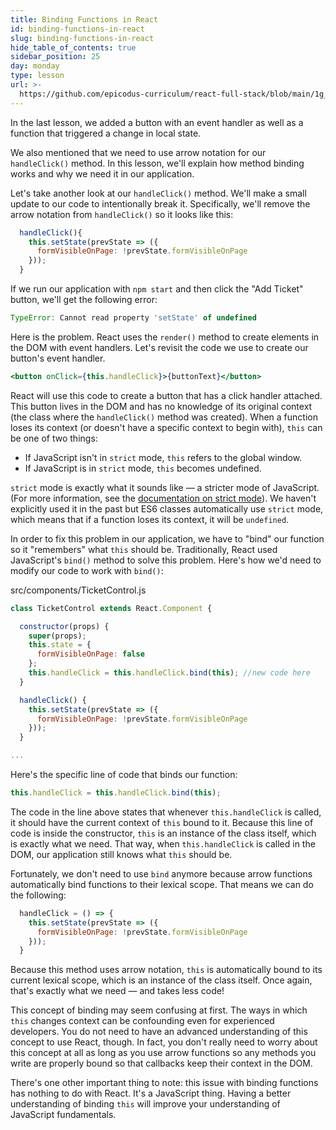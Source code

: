 ```yaml
---
title: Binding Functions in React
id: binding-functions-in-react
slug: binding-functions-in-react
hide_table_of_contents: true
sidebar_position: 25
day: monday
type: lesson
url: >-
  https://github.com/epicodus-curriculum/react-full-stack/blob/main/1g_binding_functions_in_react.md
---
```


In the last lesson, we added a button with an event handler as well as a function that triggered a change in local state.

We also mentioned that we need to use arrow notation for our `handleClick()` method. In this lesson, we'll explain how method binding works and why we need it in our application.

Let's take another look at our `handleClick()` method. We'll make a small update to our code to intentionally break it. Specifically, we'll remove the arrow notation from `handleClick()` so it looks like this:

```js
  handleClick(){
    this.setState(prevState => ({
      formVisibleOnPage: !prevState.formVisibleOnPage
    }));
  }
```

If we run our application with `npm start` and then click the "Add Ticket" button, we'll get the following error:

```javascript
TypeError: Cannot read property 'setState' of undefined
```

Here is the problem. React uses the `render()` method to create elements in the DOM with event handlers. Let's revisit the code we use to create our button's event handler.

```jsx
<button onClick={this.handleClick}>{buttonText}</button>
```

React will use this code to create a button that has a click handler attached. This button lives in the DOM and has no knowledge of its original context (the class where the `handleClick()` method was created). When a function loses its context (or doesn't have a specific context to begin with), `this` can be one of two things:

* If JavaScript isn't in `strict` mode, `this` refers to the global window.
* If JavaScript is in `strict` mode, `this` becomes undefined.

`strict` mode is exactly what it sounds like — a stricter mode of JavaScript. (For more information, see the [documentation on strict mode](https://developer.mozilla.org/en-US/docs/Web/JavaScript/Reference/Strict_mode)). We haven't explicitly used it in the past but ES6 classes automatically use `strict` mode, which means that if a function loses its context, it will be `undefined`.

In order to fix this problem in our application, we have to "bind" our function so it "remembers" what `this` should be. Traditionally, React used JavaScript's `bind()` method to solve this problem. Here's how we'd need to modify our code to work with `bind()`:

<div class="filename">src/components/TicketControl.js</div>

```js
class TicketControl extends React.Component {

  constructor(props) {
    super(props);
    this.state = {
      formVisibleOnPage: false
    };
    this.handleClick = this.handleClick.bind(this); //new code here
  }

  handleClick() {
    this.setState(prevState => ({
      formVisibleOnPage: !prevState.formVisibleOnPage
    }));
  }

...
```

Here's the specific line of code that binds our function:

```js
this.handleClick = this.handleClick.bind(this);
```

The code in the line above states that whenever `this.handleClick` is called, it should have the current context of `this` bound to it. Because this line of code is inside the constructor, `this` is an instance of the class itself, which is exactly what we need. That way, when `this.handleClick` is called in the DOM, our application still knows what `this` should be.

Fortunately, we don't need to use `bind` anymore because arrow functions automatically bind functions to their lexical scope. That means we can do the following:

```js
  handleClick = () => {
    this.setState(prevState => ({
      formVisibleOnPage: !prevState.formVisibleOnPage
    }));
  }
```

Because this method uses arrow notation, `this` is automatically bound to its current lexical scope, which is an instance of the class itself. Once again, that's exactly what we need — and takes less code!

This concept of binding may seem confusing at first. The ways in which `this` changes context can be confounding even for experienced developers. You do not need to have an advanced understanding of this concept to use React, though. In fact, you don't really need to worry about this concept at all as long as you use arrow functions so any methods you write are properly bound so that callbacks keep their context in the DOM.

There's one other important thing to note: this issue with binding functions has nothing to do with React. It's a JavaScript thing. Having a better understanding of binding `this` will improve your understanding of JavaScript fundamentals.